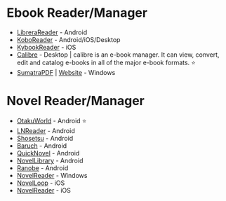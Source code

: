 # Ebook Reader/Manager

-   [LibreraReader](https://github.com/foobnix/LibreraReader) - Android
-   [KoboReader](https://www.kobo.com/in/en/p/apps) - Android/iOS/Desktop
-   [KybookReader](http://kybook-reader.com/index.html) - iOS
-   [Calibre](https://github.com/kovidgoyal/calibre) - Desktop | calibre is an e-book manager. It can view, convert, edit and catalog e-books in all of the major e-book formats. ⭐
-   [SumatraPDF](https://github.com/sumatrapdfreader/sumatrapdf) | [Website](http://www.sumatrapdfreader.org/) - Windows

# Novel Reader/Manager

-   [OtakuWorld](https://github.com/jakepurple13/OtakuWorld) - Android ⭐
-   [LNReader](https://github.com/rajarsheechatterjee/lnreader) - Android
-   [Shosetsu](https://github.com/shosetsuorg/android-app) - Android
-   [Baruch](https://github.com/adreeeyan/baruch) - Android
-   [QuickNovel](https://github.com/LagradOst/QuickNovel) - Android
-   [NovelLibrary](https://play.google.com/store/apps/details?id=io.github.gmathi.novellibrary) - Android
-   [Ranobe](https://bitbucket.org/cylonu87/ranobe/downloads) - Android
-   [NovelReader](https://github.com/Kevin-Umali/NovelReader) - Windows
-   [NovelLoop](https://apps.apple.com/in/app/novelloop/id1170755867) - iOS
-   [NovelReader](https://github.com/ppraveentr/NovelReader) - iOS
